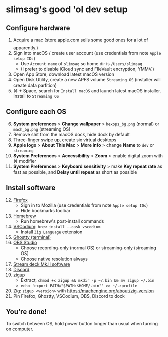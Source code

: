 # slimsag's good 'ol dev setup

## Configure hardware

1. Acquire a mac (store.apple.com sells some good ones for a lot of $$$$ apparently.)
2. Sign into macOS / create user account (use credentials from note `Apple setup IDs`)
    * Use `Account name` of `slimsag` so home dir is `/Users/slimsag`
    * (I prefer to disable iCloud sync and FIleVault encryption, YMMV.)
3. Open App Store, download latest macOS version
4. Open Disk Utility, create a new APFS volume `Streaming OS` (installer will create data partition)
5. ⌘ + Space, search for `Install macOS` and launch latest macOS installer. Install to `Streaming OS`

## Configure each OS

6. **System preferences** > **Change wallpaper** > `hexops_bg.png` (normal) or `mach_bg.png` (streaming OS)
7. Remove shit from the macOS dock, hide dock by default
8. Three-finger swipe up, create six virtual desktops
9. **Apple logo** > **About This Mac** > **More info** > change **Name** to `dev` or `streaming`
10. **System Preferences** > **Accessibility** > **Zoom** > enable digital zoom with ⌘ modifier
11. **System Preferences** > **Keyboard sensitivity** > make **Key repeat rate** as fast as possible, and **Delay until repeat** as short as possible

## Install software

12. [Firefox](https://www.mozilla.org)
    * Sign in to Mozilla (use credentials from note `Apple setup IDs`)
    * Hide bookmarks toolbar
13. [Homebrew](https://brew.sh/)
    * Run homebrew's post-install commands
14. [VSCodium](https://vscodium.com/): `brew install --cask vscodium`
    * Install `Zig Language` extension
15. [Ghostty (terminal)](https://github.com/mitchellh/ghostty)
16. [OBS Studio](https://obsproject.com/download)
    * Choose recording-only (normal OS) or streaming-only (streaming OS)
    * Choose native resolution always
17. [Stream deck Mk.II software](https://www.elgato.com/us/en/s/downloads)
18. [Discord](https://discord.com/download)
19. [zigup](https://github.com/marler8997/zigup/releases)
    * Extract, `chmod +x zigup && mkdir -p ~/.bin && mv zigup ~/.bin`
    * `echo 'export PATH="$PATH:$HOME/.bin"' >> ~/.zprofile`
20. Zig: `zigup <version>` with https://machengine.org/about/zig-version
21. Pin Firefox, Ghostty, VSCodium, OBS, Discord to dock

## You're done!

To switch between OS, hold power button longer than usual when turning on computer.
